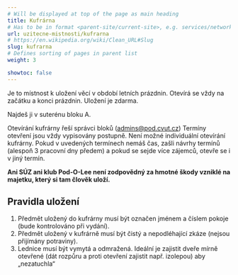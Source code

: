 ```yaml
---
# Will be displayed at top of the page as main heading
title: Kufrárna
# Has to be in format <parent-site/current-site>, e.g. services/network (notice missing slash at the beginning)
url: uzitecne-mistnosti/kufrarna
# https://en.wikipedia.org/wiki/Clean_URL#Slug
slug: kufrarna
# Defines sorting of pages in parent list
weight: 3

showtoc: false
---
```


Je to místnost k uložení věcí v období letních prázdnin. Otevírá se vždy na začátku a konci prázdnin. Uložení je zdarma.

Najdeš ji v suterénu bloku A.

Otevírání kufrárny řeší správci bloků (<admins@pod.cvut.cz>) Termíny otevření jsou vždy vypisovány postupně. Není možné individuální otevírání kufrárny. Pokud v uvedených termínech nemáš čas, zašli návrhy termínů (alespoň 3 pracovní dny předem) a pokud se sejde více zájemců, otevře se i v jiný termín.

**Ani SÚZ ani klub Pod-O-Lee není zodpovědný za hmotné škody vzniklé na majetku, který si tam člověk uloží.**

## Pravidla uložení

1. Předmět uložený do kufrárny musí být označen jménem a číslem pokoje (bude kontrolováno při vydání).
2. Předmět uložený v kufrárně musí být čistý a nepodléhající zkáze (nejsou přijímány potraviny).
3. Lednice musí být vymytá a odmražená. Ideální je zajistit dveře mírně otevřené (dát rozpůru a proti otevření zajistit např. izolepou) aby „nezatuchla“

<!-- ## Rozvrh otevírání

{{<rawhtml>}}<iframe style="width: 100%; height: 600px; border: 0" src="//calendar.google.com/calendar/embed?src=uf87h77u4e26n4ttc58j1eo2ao%40group.calendar.google.com&amp;ctz=Europe/Prague" scrolling="no" data-mce-fragment="1"></iframe>{{</rawhtml>}} -->
